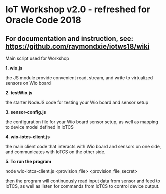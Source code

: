 # IoT Workshop v2.0 - refreshed for Oracle Code 2018

## For documentation and instruction, see: <a href="https://github.com/raymondxie/iotws18/wiki">https://github.com/raymondxie/iotws18/wiki</a> ##

Main script used for Workshop

**1. wio.js**

the JS module provide convenient read, stream, and write to virtualized sensors on Wio board

**2. testWio.js**

the starter NodeJS code for testing your Wio board and sensor setup

**3. sensor-config.js**

the configuration file for your Wio board sensor setup, as well as mapping to device model defined in IoTCS

**4. wio-iotcs-client.js**

the main client code that interacts with Wio board and sensors on one side, and communicates with IoTCS on the other side. 

**5. To run the program**

node wio-iotcs-client.js <provision_file> <provision_file_secret>

then the program will continuously read input data from sensor and feed to IoTCS, as well as listen for commands from IoTCS to control device output.
